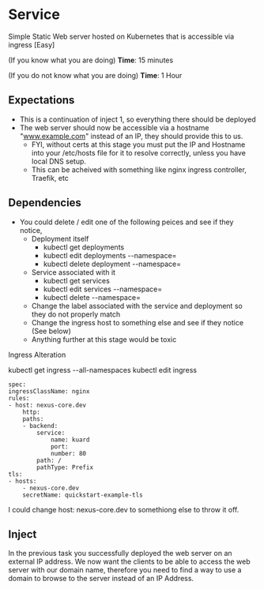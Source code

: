 # Service
Simple Static Web server hosted on Kubernetes that is accessible via ingress [Easy]

(If you know what you are doing)
**Time**: 15 minutes

(If you do not know what you are doing)
**Time**: 1 Hour

## Expectations 

- This is a continuation of inject 1, so everything there should be deployed
- The web server should now be accessible via a hostname "www.example.com" instead of an IP, they should provide this to us.
  - FYI, without certs at this stage you must put the IP and Hostname into your /etc/hosts file for it to resolve correctly, unless you have local DNS setup.
  - This can be acheived with something like nginx ingress controller, Traefik, etc

## Dependencies

- You could delete / edit one of the following peices and see if they notice,
  - Deployment itself
    - kubectl get deployments
    - kubectl edit deployments <name> --namespace=<namespace>
    - kubectl delete deployment --namespace=<namespace>
  - Service associated with it
    - kubectl get services
    - kubectl edit services --namespace=<namespace>
    - kubectl delete <service> --namespace=<namespace>
  - Change the label associated with the service and deployment so they do not properly match
  - Change the ingress host to something else and see if they notice (See below)
  - Anything further at this stage would be toxic

Ingress Alteration

kubectl get ingress --all-namespaces
kubectl edit ingress <one you want>

    spec:
    ingressClassName: nginx
    rules:
    - host: nexus-core.dev
        http:
        paths:
        - backend:
            service:
                name: kuard
                port:
                number: 80
            path: /
            pathType: Prefix
    tls:
    - hosts:
        - nexus-core.dev
        secretName: quickstart-example-tls

I could change host: nexus-core.dev to somethiong else to throw it off.

## Inject

In the previous task you successfully deployed the web server on an external IP address. We now want the clients to be able to access the web server with our domain name, therefore you need to find a way to use a domain to browse to the server instead of an IP Address.